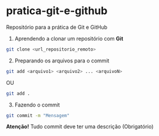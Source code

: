# pratica-git-e-github
Repositório para a prática de Git e GitHub

1. Aprendendo a clonar um repositório com **Git**

```bash
git clone <url_repositorio_remoto>
```

 2. Preparando os arquivos para o commit 

 ```bash
 git add <arquivo1> <arquivo2> ... <arquivoN>
 ```
 OU
 ```bash
 git add .
 ```

  3. Fazendo o commit

  ```bash
  git commit -m "Mensagem"
  ``` 
  **Atenção!** Tudo commit deve ter uma descrição (Obrigatório)
  